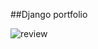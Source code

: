 ##Django portfolio

![review](https://drive.google.com/file/d/1Fkt7IQyiNlrNzibftrzvcrVOdnaoXRPs/view?usp=share_link)
